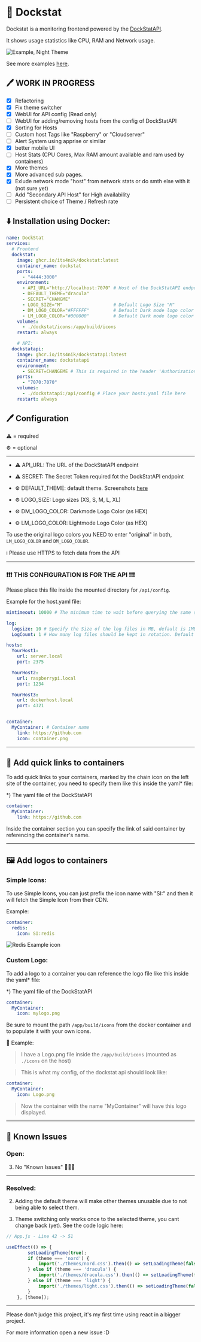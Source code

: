 # 🐳 Dockstat

Dockstat is a monitoring frontend powered by the [DockStatAPI](https://github.com/Its4Nik/dockstatapi).

It shows usage statistics like CPU, RAM and Network usage.

![Example, Night Theme](/docs/screenshots/night.png)

See more examples [here](/docs/MultipleThemes.md).

## 🖊️ WORK IN PROGRESS

- [X] Refactoring
- [X] Fix theme switcher
- [X] WebUI for API config (Read only)
- [ ] WebUI for adding/removing hosts from the config of DockStatAPI
- [X] Sorting for Hosts
- [ ] Custom host Tags like "Raspberry" or "Cloudserver"
- [ ] Alert System using apprise or similar
- [X] better mobile UI
- [ ] Host Stats (CPU Cores, Max RAM amount available and ram used by containers)
- [X] More themes
- [X] More advanced sub pages.
- [X] Exlude network mode "host" from network stats or do smth else with it (not sure yet)
- [ ] Add "Secondary API Host" for High availability
- [ ] Persistent choice of Theme / Refresh rate

## ⬇️ Installation using Docker:

```yaml
name: DockStat
services:
  # Frontend
  dockstat:
    image: ghcr.io/its4nik/dockstat:latest
    container_name: dockstat
    ports:
      - "4444:3000"
    environment:
      - API_URL="http://localhost:7070" # Host of the DockStatAPI endpoint
      - DEFAULT_THEME="dracula"
      - SECRET="CHANGME"
      - LOGO_SIZE="M"                   # Default Logo Size "M"
      - DM_LOGO_COLOR="#FFFFFF"         # Default Dark mode logo color "#FFFFFF" (white) 
      - LM_LOGO_COLOR="#000000"         # Default Dark mode logo color "#000000" (black)
    volumes:
      - ./dockstat/icons:/app/build/icons
    restart: always

    # API:
  dockstatapi:
    image: ghcr.io/its4nik/dockstatapi:latest
    container_name: dockstatapi
    environment:
      - SECRET=CHANGEME # This is required in the header 'Authorization': 'CHANGEME'
    ports:
      - "7070:7070"
    volumes:
      - ./dockstatapi:/api/config # Place your hosts.yaml file here
    restart: always
```

## 🖊️ Configuration

⚠️ = required

⚙️ = optional

---

- ⚠️ API_URL: The URL of the DockStatAPI endpoint

- ⚠️ SECRET: The Secret Token required fot the DockStatAPI endpoint

- ⚙️ DEFAULT_THEME: default theme. Screenshots [here](/docs/MultipleThemes.md)

- ⚙️ LOGO_SIZE: Logo sizes (XS, S, M, L, XL)

- ⚙️ DM_LOGO_COLOR: Darkmode Logo Color (as HEX)

- ⚙️ LM_LOGO_COLOR: Lightmode Logo Color (as HEX)

To use the original logo colors you NEED to enter "original" in both, `LM_LOGO_COLOR` and `DM_LOGO_COLOR`.

ℹ️ Please use HTTPS to fetch data from the API

---

### ❗❗❗ THIS CONFIGURATION IS FOR THE API ❗❗❗

Please place this file inside the mounted directory for `/api/config`.

Example for the host.yaml file:
```yaml
mintimeout: 10000 # The minimum time to wait before querying the same server again, defaults to 5000 Ms

log:
  logsize: 10 # Specify the Size of the log files in MB, default is 1MB
  LogCount: 1 # How many log files should be kept in rotation. Default is 5

hosts:
  YourHost1:
    url: server.local
    port: 2375

  YourHost2:
    url: raspberrypi.local
    port: 1234

  YourHost3:
    url: dockerhost.local
    port: 4321


container:
  MyContainer: # Container name
    link: https://github.com
    icon: container.png
```

---

## 🔗 Add quick links to containers

To add quick links to your containers, marked by the chain icon on the left site of the container, you need to specify them like this inside the yaml* file:

*) The yaml file of the DockStatAPI

```yaml
container:
  MyContainer:
    link: https://github.com
```

Inside the container section you can specify the link of said container by referencing the container's name.

---

## 🖼️ Add logos to containers

### Simple Icons:

To use Simple Icons, you can just prefix the icon name with "SI:" and then it will fetch the Simple Icon from their CDN.

Example:

```yaml
container:
  redis:
    icon: SI:redis
```

![Redis Example icon](/docs/screenshots/redis.png)

### Custom Logo:

To add a logo to a container you can reference the logo file like this inside the yaml* file:

*) The yaml file of the DockStatAPI

```yaml
container:
  MyContainer:
    icon: mylogo.png
```

Be sure to mount the path `/app/build/icons` from the docker container and to populate it with your own icons.

📰 Example:

> I have a Logo.png file inside the `/app/build/icons` (mounted as `./icons` on the host)

> This is what my config, of the dockstat api should look like:

```yaml
container:
  MyContainer:
    icon: Logo.png
```

> Now the container with the name "MyContainer" will have this logo displayed.

---

## 🚫 Known Issues
### Open:

3. No "Known Issues" 🎉🎉🎉

---
### Resolved:

2. Adding the default theme will make other themes unusable due to not being able to select them.

1. Theme switching only works once to the selected theme, you cant change back (yet). See the code logic here:

```javascript
// App.js - Line 42 -> 51

useEffect(() => {
        setLoadingTheme(true);
        if (theme === 'nord') {
            import('./themes/nord.css').then(() => setLoadingTheme(false));
        } else if (theme === 'dracula') {
            import('./themes/dracula.css').then(() => setLoadingTheme(false));
        } else if (theme === 'light') {
            import('./themes/light.css').then(() => setLoadingTheme(false));
        }
    }, [theme]);
```

---

Please don't judge this project, it's my first time using react in a bigger project.

For more information open a new issue :D
